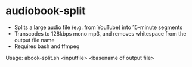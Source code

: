 # audiobook-split

* Splits a large audio file (e.g. from YouTube) into 15-minute segments
* Transcodes to 128kbps mono mp3, and removes whitespace from the output file name
* Requires bash and ffmpeg

Usage: abook-split.sh \<inputfile\> \<basename of output file\>
  

